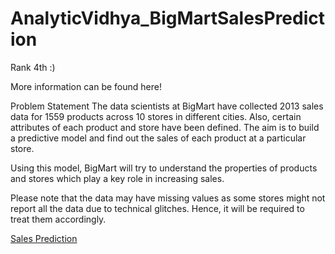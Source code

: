# AnalyticVidhya_BigMartSalesPrediction

Rank 4th :)

More information can be found here!

Problem Statement
The data scientists at BigMart have collected 2013 sales data for 1559 products across 10 stores in different cities. Also, certain attributes of each product and store have been defined. The aim is to build a predictive model and find out the sales of each product at a particular store.

Using this model, BigMart will try to understand the properties of products and stores which play a key role in increasing sales.

 

Please note that the data may have missing values as some stores might not report all the data due to technical glitches. Hence, it will be required to treat them accordingly.

[Sales Prediction](http://datahack.analyticsvidhya.com/contest/practice-problem-bigmart-sales-prediction)

